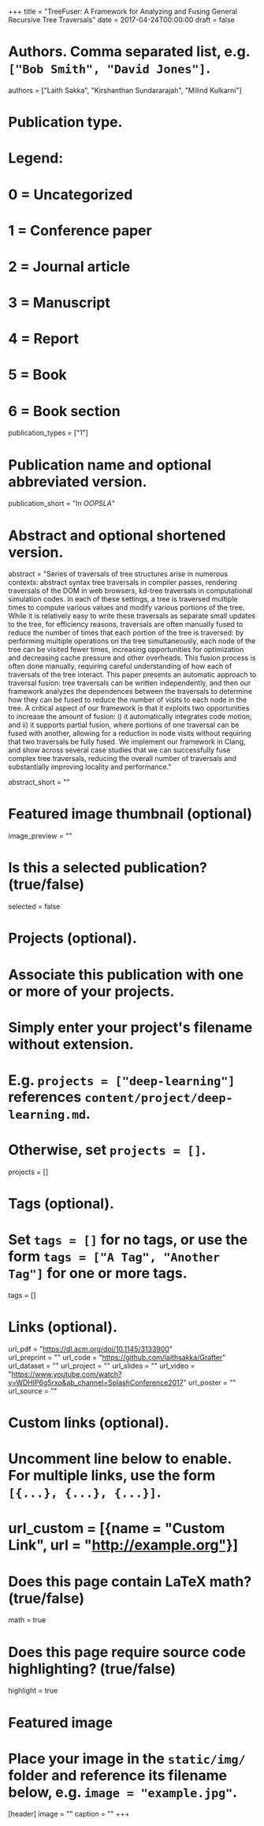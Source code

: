 +++
title = "TreeFuser: A Framework for Analyzing and Fusing General Recursive Tree Traversals"
date = 2017-04-24T00:00:00
draft = false

# Authors. Comma separated list, e.g. `["Bob Smith", "David Jones"]`.
authors = ["Laith Sakka", "Kirshanthan Sundararajah", "Milind Kulkarni"]

# Publication type.
# Legend:
# 0 = Uncategorized
# 1 = Conference paper
# 2 = Journal article
# 3 = Manuscript
# 4 = Report
# 5 = Book
# 6 = Book section
publication_types = ["1"]

# Publication name and optional abbreviated version.
publication_short = "In *OOPSLA*"

# Abstract and optional shortened version.

abstract = "Series of traversals of tree structures arise in numerous contexts: abstract syntax tree traversals in compiler passes, rendering traversals of the DOM in web browsers, kd-tree traversals in computational simulation codes. In each of these settings, a tree is traversed multiple times to compute various values and modify various portions of the tree. While it is relatively easy to write these traversals as separate small updates to the tree, for efficiency reasons, traversals are often manually fused to reduce the number of times that each portion of the tree is traversed: by performing multiple operations on the tree simultaneously, each node of the tree can be visited fewer times, increasing opportunities for optimization and decreasing cache pressure and other overheads. This fusion process is often done manually, requiring careful understanding of how each of traversals of the tree interact. This paper presents an automatic approach to traversal fusion: tree traversals can be written independently, and then our framework analyzes the dependences between the traversals to determine how they can be fused to reduce the number of visits to each node in the tree. A critical aspect of our framework is that it exploits two opportunities to increase the amount of fusion: i) it automatically integrates code motion, and ii) it supports partial fusion, where portions of one traversal can be fused with another, allowing for a reduction in node visits without requiring that two traversals be fully fused. We implement our framework in Clang, and show across several case studies that we can successfully fuse complex tree traversals, reducing the overall number of traversals and substantially improving locality and performance."

abstract_short = ""

# Featured image thumbnail (optional)
image_preview = ""

# Is this a selected publication? (true/false)
selected = false

# Projects (optional).
#   Associate this publication with one or more of your projects.
#   Simply enter your project's filename without extension.
#   E.g. `projects = ["deep-learning"]` references `content/project/deep-learning.md`.
#   Otherwise, set `projects = []`.
projects = []

# Tags (optional).
#   Set `tags = []` for no tags, or use the form `tags = ["A Tag", "Another Tag"]` for one or more tags.
tags = []

# Links (optional).
url_pdf = "https://dl.acm.org/doi/10.1145/3133900"           
url_preprint = ""
url_code = "https://github.com/laithsakka/Grafter"
url_dataset = ""
url_project = ""
url_slides = ""
url_video = "https://www.youtube.com/watch?v=WDHlP6g5rxo&ab_channel=SplashConference2017"
url_poster = ""
url_source = ""

# Custom links (optional).
#   Uncomment line below to enable. For multiple links, use the form `[{...}, {...}, {...}]`.
# url_custom = [{name = "Custom Link", url = "http://example.org"}]

# Does this page contain LaTeX math? (true/false)
math = true

# Does this page require source code highlighting? (true/false)
highlight = true

# Featured image
# Place your image in the `static/img/` folder and reference its filename below, e.g. `image = "example.jpg"`.
[header]
image = ""
caption = ""
+++